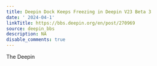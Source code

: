 ```yaml
---
title: Deepin Dock Keeps Freezing in Deepin V23 Beta 3
date: ' 2024-04-1'
linkTitle: https://bbs.deepin.org/en/post/270969
source: deepin_bbs
description: NA
disable_comments: true
---
```

The Deepin
